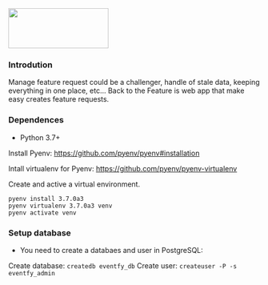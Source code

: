 <img src="http://i67.tinypic.com/2q9gzlu.png" alt="" width="200" height="80">


### Introdution
Manage feature request could be a challenger, handle of stale data, keeping everything in one place, etc...
Back to the Feature is web app that make easy creates feature requests.

### Dependences ###

* Python 3.7+

Install Pyenv:
https://github.com/pyenv/pyenv#installation

Intall virtualenv for Pyenv:
https://github.com/pyenv/pyenv-virtualenv


Create and active a virtual environment.

```
pyenv install 3.7.0a3
pyenv virtualenv 3.7.0a3 venv
pyenv activate venv
```

### Setup database 

* You need to create a databaes and user in PostgreSQL:

Create database: `createdb eventfy_db`
Create user: `createuser -P -s eventfy_admin`

